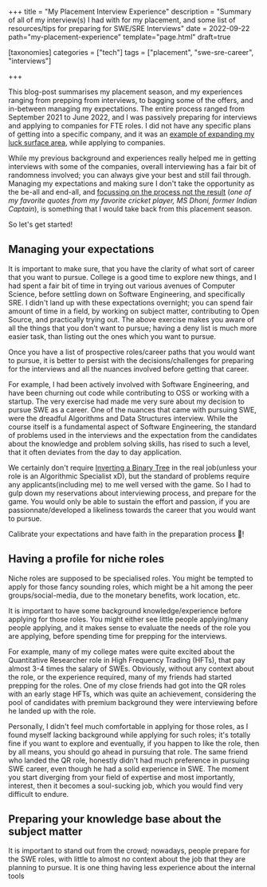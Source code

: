 +++
title = "My Placement Interview Experience"
description = "Summary of all of my interview(s) I had with for my placement, and some list of resources/tips for preparing for SWE/SRE Interviews"
date = 2022-09-22
path="my-placement-experience"
template="page.html"
draft=true

[taxonomies]
categories = ["tech"]
tags = ["placement", "swe-sre-career", "interviews"]

+++

This blog-post summarises my placement season, and my experiences ranging from prepping from interviews, to bagging some of the offers, and in-between managing my expectations. The entire process ranged from September 2021 to June 2022, and I was passively preparing for interviews and applying to companies for FTE roles. I did not have any specific plans of getting into a specific company, and it was an [example of expanding my luck surface area](https://www.modelthinkers.com/mental-model/surface-area-of-luck), while applying to companies.

While my previous background and experiences really helped me in getting interviews with some of the companies, overall interviewing has a fair bit of randomness involved; you can always give your best and still fail through. Managing my expectations and making sure I don't take the opportunity as the be-all and end-all, and [focussing on the process not the result](https://indianexpress.com/article/lifestyle/life-positive/ms-dhoni-process-is-more-important-than-the-result-m-s-dhoni-inspiring-video-good-morning-5882798/) (_one of my favorite quotes from my favorite cricket player, MS Dhoni, former Indian Captain_), is something that I would take back from this placement season.

So let's get started!

## Managing your expectations

It is important to make sure, that you have the clarity of what sort of career that you want to pursue. College is a good time to explore new things, and I had spent a fair bit of time in trying out various avenues of Computer Science, before settling down on Software Engineering, and specifically SRE. I didn't land up with these expectations overnight; you can spend fair amount of time in a field, by working on subject matter, contributing to Open Source, and practically trying out. The above exercise makes you aware of all the things that you don't want to pursue; having a deny list is much more easier task, than listing out the ones which you want to pursue.

Once you have a list of prospective roles/career paths that you would want to pursue, it is better to persist with the decisions/challenges for preparing for the interviews and all the nuances involved before getting that career.

For example, I had been actively involved with Software Engineering, and have been churning out code while contributing to OSS or working with a startup. The very exercise had made me very sure about my decision to pursue SWE as a career. One of the nuances that came with pursuing SWE, were the dreadful Algorithms and Data Structures interview. While the course itself is a fundamental aspect of Software Engineering, the standard of problems used in the interviews and the expectation from the candidates about the knowledge and problem solving skills, has rised to such a level, that it often deviates from the day to day application.

We certainly don't require [Inverting a Binary Tree](https://leetcode.com/problems/invert-binary-tree/) in the real job(unless your role is an Algorithmic Specialist xD), but the standard of problems require any applicants(including me) to me well versed with the game. So I had to gulp down my reservations about interviewing process, and prepare for the game. You would only be able to sustain the effort and passion, if you are passionnate/developed a likeliness towards the career that you would want to pursue.

Calibrate your expectations and have faith in the preparation process 💯!

## Having a profile for niche roles

Niche roles are supposed to be specialised roles. You might be tempted to apply for those fancy sounding roles, which might be a hit among the peer groups/social-media, due to the monetary benefits, work location, etc.

It is important to have some background knowledge/experience before applying for those roles. You might either see little people applying/many people applying, and it makes sense to evaluate the needs of the role you are applying, before spending time for prepping for the interviews.

For example, many of my college mates were quite excited about the Quantitative Researcher role in High Frequency Trading (HFTs), that pay almost 3-4 times the salary of SWEs. Obviously, without any context about the role, or the experience required, many of my friends had started prepping for the roles. One of my close friends had got into the QR roles with an early stage HFTs, which was quite an achievement, considering the pool of candidates with premium background they were interviewing before he landed up with the role.

Personally, I didn't feel much comfortable in applying for those roles, as I found myself lacking background while applying for such roles; it's totally fine if you want to explore and eventually, if you happen to like the role, then by all means, you should go ahead in pursuing that role. The same friend who landed the QR role, honestly didn't had much preference in pursuing SWE career, even though he had a solid experience in SWE. The moment you start diverging from your field of expertise and most importantly, interest, then it becomes a soul-sucking job, which you would find very difficult to endure.


## Preparing your knowledge base about the subject matter

It is important to stand out from the crowd; nowadays, people prepare for the SWE roles, with little to almost no context about the job that they are planning to pursue. It is one thing having less experience about the internal tools

